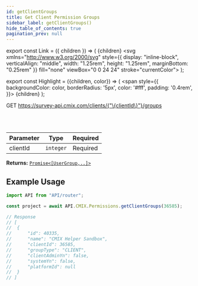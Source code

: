 ```yaml
---
id: getClientGroups
title: Get Client Permission Groups
sidebar_label: getClientGroups()
hide_table_of_contents: true
pagination_prev: null
---
```


export const Link = ({ children }) => (
  <span>
    {children}
    <svg
      xmlns="http://www.w3.org/2000/svg"
      style={{
        display: "inline-block",
        verticalAlign: "middle",
        width: "1.25rem",
        height: "1.25rem",
        marginBottom: "0.25rem"
      }}
      fill="none"
      viewBox="0 0 24 24"
      stroke="currentColor">
      <path stroke-linecap="round" stroke-linejoin="round" stroke-width="2" d="M10 6H6a2 2 0 00-2 2v10a2 2 0 002 2h10a2 2 0 002-2v-4M14 4h6m0 0v6m0-6L10 14"></path>
    </svg>
  </span>
);

export const Highlight = ({children, color}) => (
  <span
    style={{
      backgroundColor: color,
      borderRadius: '5px',
      color: '#fff',
      padding: '0.4rem',
    }}>
    {children}
  </span>
);

<Highlight color="#61AFFE">GET</Highlight> https://survey-api.cmix.com/clients/{"\{clientId\}"}/groups

<br />
<br />

| Parameter | Type  | Required |
| ---- | ----  | -------- |
| clientId | `integer` | <Highlight color="#F93E3E">Required</Highlight> |

**Returns:** [<Link>`Promise<[UserGroup,..]>`</Link>](/docs/properties#user-group)  

## Example Usage

```js
import API from "API/router";

const project = await API.CMIX.Permissions.getClientGroups(36585);

// Response
// [
// 	{
// 		"id": 40335,
// 		"name": "CMIX Helper Sandbox",
// 		"clientId": 36585,
// 		"groupType": "CLIENT",
// 		"clientAdminYn": false,
// 		"systemYn": false,
// 		"platformId": null
// 	}
// ]
```